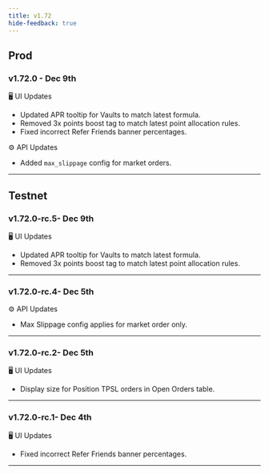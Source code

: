 ```yaml
---
title: v1.72
hide-feedback: true
---
```


## Prod

### v1.72.0 - Dec 9th

🖥️  UI Updates
* Updated APR tooltip for Vaults to match latest formula.
* Removed 3x points boost tag to match latest point allocation rules.
* Fixed incorrect Refer Friends banner percentages. 

⚙️ API Updates
* Added `max_slippage` config for market orders.

***

## Testnet

### v1.72.0-rc.5- Dec 9th

🖥️  UI Updates
* Updated APR tooltip for Vaults to match latest formula.
* Removed 3x points boost tag to match latest point allocation rules.

---

### v1.72.0-rc.4- Dec 5th

⚙️ API Updates
* Max Slippage config applies for market order only.

---

### v1.72.0-rc.2- Dec 5th

🖥️  UI Updates
* Display size for Position TPSL orders in  Open Orders table.

---

### v1.72.0-rc.1- Dec 4th

🖥️  UI Updates
* Fixed incorrect Refer Friends banner percentages.

---
